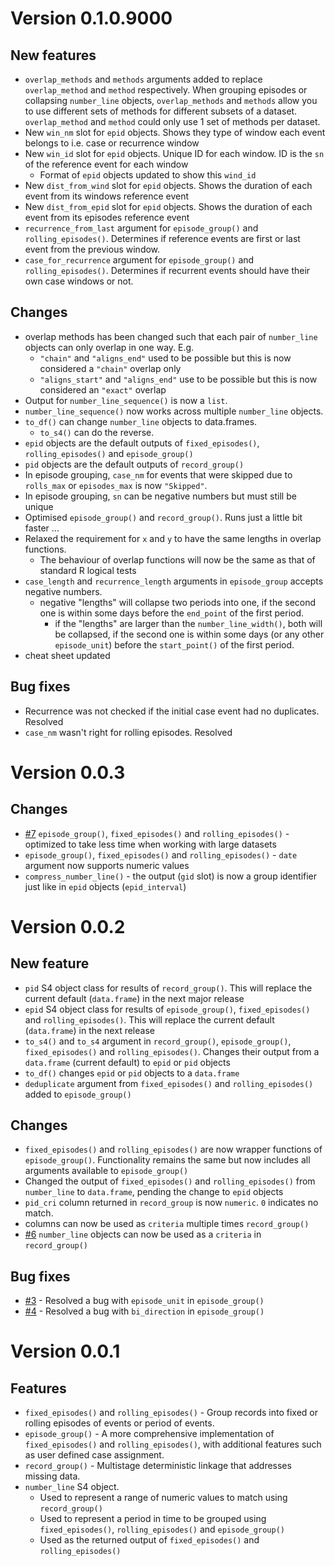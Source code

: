 
Version 0.1.0.9000
==================

New features
------------

-   `overlap_methods` and `methods` arguments added to replace `overlap_method` and `method` respectively. When grouping episodes or collapsing `number_line` objects, `overlap_methods` and `methods` allow you to use different sets of methods for different subsets of a dataset. `overlap_method` and `method` could only use 1 set of methods per dataset.
-   New `win_nm` slot for `epid` objects. Shows they type of window each event belongs to i.e. case or recurrence window
-   New `win_id` slot for `epid` objects. Unique ID for each window. ID is the `sn` of the reference event for each window
    -   Format of `epid` objects updated to show this `wind_id`
-   New `dist_from_wind` slot for `epid` objects. Shows the duration of each event from its windows reference event
-   New `dist_from_epid` slot for `epid` objects. Shows the duration of each event from its episodes reference event
-   `recurrence_from_last` argument for `episode_group()` and `rolling_episodes()`. Determines if reference events are first or last event from the previous window.
-   `case_for_recurrence` argument for `episode_group()` and `rolling_episodes()`. Determines if recurrent events should have their own case windows or not.

Changes
-------

-   overlap methods has been changed such that each pair of `number_line` objects can only overlap in one way. E.g.
    -   `"chain"` and `"aligns_end"` used to be possible but this is now considered a `"chain"` overlap only
    -   `"aligns_start"` and `"aligns_end"` use to be possible but this is now considered an `"exact"` overlap
-   Output for `number_line_sequence()` is now a `list`.
-   `number_line_sequence()` now works across multiple `number_line` objects.
-   `to_df()` can change `number_line` objects to data.frames.
    -   `to_s4()` can do the reverse.
-   `epid` objects are the default outputs of `fixed_episodes()`, `rolling_episodes()` and `episode_group()`
-   `pid` objects are the default outputs of `record_group()`
-   In episode grouping, `case_nm` for events that were skipped due to `rolls_max` or `episodes_max` is now `"Skipped"`.
-   In episode grouping, `sn` can be negative numbers but must still be unique
-   Optimised `episode_group()` and `record_group()`. Runs just a little bit faster ...
-   Relaxed the requirement for `x` and `y` to have the same lengths in overlap functions.
    -   The behaviour of overlap functions will now be the same as that of standard R logical tests
-   `case_length` and `recurrence_length` arguments in `episode_group` accepts negative numbers.
    -   negative "lengths" will collapse two periods into one, if the second one is within some days before the `end_point` of the first period.
        -   if the "lengths" are larger than the `number_line_width()`, both will be collapsed, if the second one is within some days (or any other `episode_unit`) before the `start_point()` of the first period.
-   cheat sheet updated

Bug fixes
---------

-   Recurrence was not checked if the initial case event had no duplicates. Resolved
-   `case_nm` wasn't right for rolling episodes. Resolved

Version 0.0.3
=============

Changes
-------

-   [\#7](https://github.com/OlisaNsonwu/diyar/issues/7) `episode_group()`, `fixed_episodes()` and `rolling_episodes()` - optimized to take less time when working with large datasets
-   `episode_group()`, `fixed_episodes()` and `rolling_episodes()` - `date` argument now supports numeric values
-   `compress_number_line()` - the output (`gid` slot) is now a group identifier just like in `epid` objects (`epid_interval`)

Version 0.0.2
=============

New feature
-----------

-   `pid` S4 object class for results of `record_group()`. This will replace the current default (`data.frame`) in the next major release
-   `epid` S4 object class for results of `episode_group()`, `fixed_episodes()` and `rolling_episodes()`. This will replace the current default (`data.frame`) in the next release
-   `to_s4()` and `to_s4` argument in `record_group()`, `episode_group()`, `fixed_episodes()` and `rolling_episodes()`. Changes their output from a `data.frame` (current default) to `epid` or `pid` objects
-   `to_df()` changes `epid` or `pid` objects to a `data.frame`
-   `deduplicate` argument from `fixed_episodes()` and `rolling_episodes()` added to `episode_group()`

Changes
-------

-   `fixed_episodes()` and `rolling_episodes()` are now wrapper functions of `episode_group()`. Functionality remains the same but now includes all arguments available to `episode_group()`
-   Changed the output of `fixed_episodes()` and `rolling_episodes()` from `number_line` to `data.frame`, pending the change to `epid` objects
-   `pid_cri` column returned in `record_group` is now `numeric`. `0` indicates no match.
-   columns can now be used as `criteria` multiple times `record_group()`
-   [\#6](https://github.com/OlisaNsonwu/diyar/issues/6) `number_line` objects can now be used as a `criteria` in `record_group()`

Bug fixes
---------

-   [\#3](https://github.com/OlisaNsonwu/diyar/issues/3) - Resolved a bug with `episode_unit` in `episode_group()`
-   [\#4](https://github.com/OlisaNsonwu/diyar/issues/4) - Resolved a bug with `bi_direction` in `episode_group()`

Version 0.0.1
=============

Features
--------

-   `fixed_episodes()` and `rolling_episodes()` - Group records into fixed or rolling episodes of events or period of events.
-   `episode_group()` - A more comprehensive implementation of `fixed_episodes()` and `rolling_episodes()`, with additional features such as user defined case assignment.
-   `record_group()` - Multistage deterministic linkage that addresses missing data.
-   `number_line` S4 object.
    -   Used to represent a range of numeric values to match using `record_group()`
    -   Used to represent a period in time to be grouped using `fixed_episodes()`, `rolling_episodes()` and `episode_group()`
    -   Used as the returned output of `fixed_episodes()` and `rolling_episodes()`
